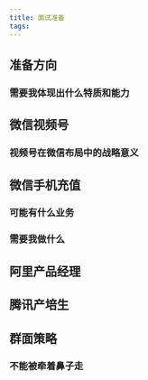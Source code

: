```yaml
---
title: 面试准备
tags:
---
```

## 准备方向
### 需要我体现出什么特质和能力
## 
## 微信视频号
### 视频号在微信布局中的战略意义
## 微信手机充值
### 可能有什么业务
### 需要我做什么
## 阿里产品经理
## 腾讯产培生
## 群面策略
### 不能被牵着鼻子走
##